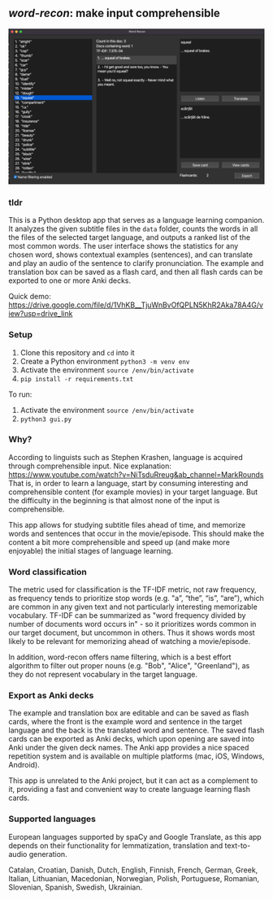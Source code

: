 ## *word-recon*: make input comprehensible

![Word Recon](./screenshot.png)

### tldr
This is a Python desktop app that serves as a language learning companion. It analyzes the given subtitle files in the `data` folder,
counts the words in all the files of the selected target language, and outputs a ranked list of the most common words. The user interface
shows the statistics for any chosen word, shows contextual examples (sentences), and can translate and play an audio of the sentence
to clarify pronunciation. The example and translation box can be saved as a flash card, and then all flash cards can be exported to one
or more Anki decks.

Quick demo: https://drive.google.com/file/d/1VhKB__TjuWnBvOfQPLN5KhR2Aka78A4G/view?usp=drive_link

### Setup
1. Clone this repository and `cd` into it
2. Create a Python environment `python3 -m venv env`
3. Activate the environment `source /env/bin/activate`
4. `pip install -r requirements.txt`

To run:
1. Activate the environment `source /env/bin/activate`
2. `python3 gui.py`

### Why?
According to linguists such as Stephen Krashen, language is acquired through comprehensible input.
Nice explanation: https://www.youtube.com/watch?v=NiTsduRreug&ab_channel=MarkRounds
That is, in order to learn a language, start by consuming interesting and comprehensible content (for example movies) in your target
language. But the difficulty in the beginning is that almost none of the input is comprehensible.

This app allows for studying subtitle files ahead of time, and memorize words and sentences that occur in the movie/episode. This
should make the content a bit more comprehensible and speed up (and make more enjoyable) the initial stages of language learning.

### Word classification
The metric used for classification is the TF-IDF metric, not raw frequency, as frequency tends to prioritize stop words (e.g. "a”,
“the”, “is”, “are”), which are common in any given text and not particularly interesting memorizable vocabulary. TF-IDF can be summarized
as "word frequency divided by number of documents word occurs in" - so it prioritizes words common in our target document, but uncommon
in others. Thus it shows words most likely to be relevant for memorizing ahead of watching a movie/episode.

In addition, word-recon offers name filtering, which is a best effort algorithm to filter out proper nouns (e.g. "Bob", "Alice",
"Greenland"), as they do not represent vocabulary in the target language.

### Export as Anki decks
The example and translation box are editable and can be saved as flash cards, where the front is the example word and sentence in the
target language and the back is the translated word and sentence. The saved flash cards can be exported as Anki decks, which upon opening
are saved into Anki under the given deck names. The Anki app provides a nice spaced repetition system and is available on multiple platforms
(mac, iOS, Windows, Android).

This app is unrelated to the Anki project, but it can act as a complement to it, providing a fast and convenient way to create language
learning flash cards.

### Supported languages
European languages supported by spaCy and Google Translate, as this app depends on their functionality for lemmatization, translation
and text-to-audio generation.

Catalan, Croatian, Danish, Dutch, English, Finnish, French, German, Greek, Italian, Lithuanian, Macedonian, Norwegian, Polish, Portuguese,
Romanian, Slovenian, Spanish, Swedish, Ukrainian.


